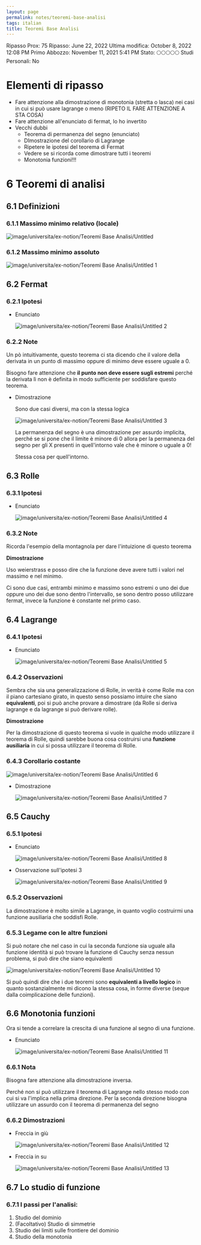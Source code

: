 ```yaml
---
layout: page
permalink: notes/teoremi-base-analisi
tags: italian
title: Teoremi Base Analisi
---
```


Ripasso Prox: 75
Ripasso: June 22, 2022
Ultima modifica: October 8, 2022 12:08 PM
Primo Abbozzo: November 11, 2021 5:41 PM
Stato: 🌕🌕🌕🌕🌕
Studi Personali: No

# Elementi di ripasso

- Fare attenzione alla dimostrazione di monotonia (stretta o lasca) nei casi in cui si può usare lagrange o meno (RIPETO IL FARE ATTENZIONE A STA COSA)
- Fare attenzione all'enunciato di fermat, lo ho invertito
- Vecchi dubbi
    - Teorema di permanenza del segno (enunciato)
    - DImostrazione del corollario di Lagrange
    - Ripetere le ipotesi del teorema di Fermat
    - Vedere se si ricorda come dimostrare tutti i teoremi
    - Monotonia funzioni!!!

# 6 Teoremi di analisi

## 6.1 Definizioni

### 6.1.1 Massimo minimo relativo (locale)

<img src="/images/notes/image/universita/ex-notion/Teoremi Base Analisi/Untitled.png" alt="image/universita/ex-notion/Teoremi Base Analisi/Untitled">

### 6.1.2 Massimo minimo assoluto

<img src="/images/notes/image/universita/ex-notion/Teoremi Base Analisi/Untitled 1.png" alt="image/universita/ex-notion/Teoremi Base Analisi/Untitled 1">

## 6.2 Fermat

### 6.2.1 Ipotesi

- Enunciato

    <img src="/images/notes/image/universita/ex-notion/Teoremi Base Analisi/Untitled 2.png" alt="image/universita/ex-notion/Teoremi Base Analisi/Untitled 2">


### 6.2.2 Note

Un pò intuitivamente, questo teorema ci sta dicendo che il valore della derivata in un punto di massimo oppure di minimo deve essere uguale a 0.

Bisogno fare attenzione che **il punto non deve essere sugli estremi** perché la derivata lì non è definita in modo sufficiente per soddisfare questo teorema.

- Dimostrazione

    Sono due casi diversi, ma con la stessa logica

    <img src="/images/notes/image/universita/ex-notion/Teoremi Base Analisi/Untitled 3.png" alt="image/universita/ex-notion/Teoremi Base Analisi/Untitled 3">

    La permanenza del segno è una dimostrazione per assurdo implicita, perché se si pone che il limite è minore di 0 allora per la permanenza del segno per gli X presenti in quell'intorno vale che è minore o uguale a 0!

    Stessa cosa per quell'intorno.


## 6.3 Rolle

### 6.3.1 Ipotesi

- Enunciato

    <img src="/images/notes/image/universita/ex-notion/Teoremi Base Analisi/Untitled 4.png" alt="image/universita/ex-notion/Teoremi Base Analisi/Untitled 4">


### 6.3.2 Note

Ricorda l'esempio della montagnola per dare l'intuizione di questo teorema

**Dimostrazione**

Uso  weierstrass e posso dire che la funzione deve avere tutti i valori nel massimo e nel minimo.

Ci sono due casi, entrambi minimo e massimo sono estremi o uno dei due oppure uno dei due sono dentro l'intervallo, se sono dentro posso utilizzare fermat, invece la funzione è constante nel primo caso.

## 6.4 Lagrange

### 6.4.1 Ipotesi

- Enunciato

    <img src="/images/notes/image/universita/ex-notion/Teoremi Base Analisi/Untitled 5.png" alt="image/universita/ex-notion/Teoremi Base Analisi/Untitled 5">


### 6.4.2 Osservazioni

Sembra che sia una generalizzazione di Rolle, in verità è come Rolle ma con il piano cartesiano girato, in questo senso possiamo intuire che siano **equivalenti**, poi si può anche provare a dimostrare (da Rolle si deriva lagrange e da lagrange si può derivare rolle).

**Dimostrazione**

Per la dimostrazione di questo teorema si vuole in qualche modo utilizzare il teorema di Rolle, quindi sarebbe buona cosa costruirsi una **funzione ausiliaria** in cui si possa utilizzare il teorema di Rolle.

### 6.4.3 Corollario costante

<img src="/images/notes/image/universita/ex-notion/Teoremi Base Analisi/Untitled 6.png" alt="image/universita/ex-notion/Teoremi Base Analisi/Untitled 6">

- Dimostrazione

    <img src="/images/notes/image/universita/ex-notion/Teoremi Base Analisi/Untitled 7.png" alt="image/universita/ex-notion/Teoremi Base Analisi/Untitled 7">


## 6.5 Cauchy

### 6.5.1 Ipotesi

- Enunciato

    <img src="/images/notes/image/universita/ex-notion/Teoremi Base Analisi/Untitled 8.png" alt="image/universita/ex-notion/Teoremi Base Analisi/Untitled 8">

- Osservazione sull'ipotesi 3

    <img src="/images/notes/image/universita/ex-notion/Teoremi Base Analisi/Untitled 9.png" alt="image/universita/ex-notion/Teoremi Base Analisi/Untitled 9">


### 6.5.2 Osservazioni

La dimostrazione è molto simile a Lagrange, in quanto voglio costruirmi una funzione ausiliaria che soddisfi Rolle.

### 6.5.3 Legame con le altre funzioni

Si può notare che nel caso in cui la seconda funzione sia uguale alla funzione identità si può trovare la funzione di Cauchy senza nessun problema, si può dire che siano equivalenti

<img src="/images/notes/image/universita/ex-notion/Teoremi Base Analisi/Untitled 10.png" alt="image/universita/ex-notion/Teoremi Base Analisi/Untitled 10">

Si può quindi dire che i due teoremi sono **equivalenti a livello logico** in quanto sostanzialmente mi dicono la stessa cosa, in forme diverse (seque dalla coimplicazione delle funzioni).

## 6.6 Monotonia funzioni

Ora si tende a correlare la crescita di una funzione al segno di una funzione.

- Enunciato

    <img src="/images/notes/image/universita/ex-notion/Teoremi Base Analisi/Untitled 11.png" alt="image/universita/ex-notion/Teoremi Base Analisi/Untitled 11">


### 6.6.1 Nota

Bisogna fare attenzione alla dimostrazione inversa.

Perché non si può utilizzare il teorema di Lagrange nello stesso modo con cui si va l'implica nella prima direzione. Per la seconda direzione bisogna utilizzare un assurdo con il teorema di permanenza del segno

### 6.6.2 Dimostrazioni

- Freccia in giù

    <img src="/images/notes/image/universita/ex-notion/Teoremi Base Analisi/Untitled 12.png" alt="image/universita/ex-notion/Teoremi Base Analisi/Untitled 12">

- Freccia in su

    <img src="/images/notes/image/universita/ex-notion/Teoremi Base Analisi/Untitled 13.png" alt="image/universita/ex-notion/Teoremi Base Analisi/Untitled 13">


## 6.7 Lo studio di funzione

### 6.7.1 I passi per l'analisi:

1. Studio del dominio
2. (Facoltativo) Studio di simmetrie
3. Studio dei limiti sulle frontiere del dominio
4. Studio della monotonia